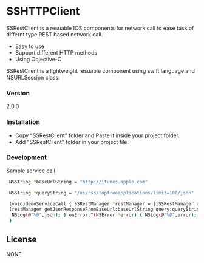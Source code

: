 # SSHTTPClient

SSRestClient is a resuable IOS components for network call to ease task of differnt type REST based network call.

  - Easy to use
  - Support different HTTP methods 
  - Using Objective-C

SSRestClient is a lightweight resuable component using swift language and NSURLSession class:
### Version
2.0.0


### Installation
  - Copy "SSRestClient" folder and Paste it inside your project folder.
  - Add "SSRestClient" folder in your project file.

### Development

Sample service call

```sh
 NSString *baseUrlString = "http://itunes.apple.com"
```
```sh
 NSString *queryString = "/us/rss/topfreeapplications/limit=100/json"
```
```sh
 (void)demoServiceCall { SSRestManager *restManager = [[SSRestManager alloc] init]; 
 [restManager getJsonResponseFromBaseUrl:baseUrlString query:queryString onCompletion:^(NSDictionary *json) { 
  NSLog(@"%@",json); } onError:^(NSError *error) { NSLog(@"%@",error); }]; 
 }

```
License
----

NONE
